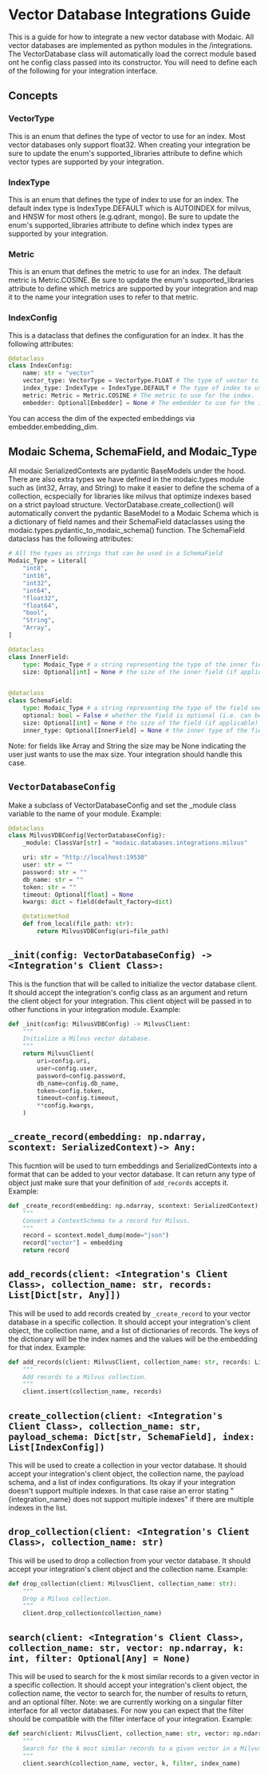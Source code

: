 # Vector Database Integrations Guide
This is a guide for how to integrate a new vector database with Modaic. All vector databases are implemented as python modules in the /integrations. The VectorDatabase class will automatically load the correct module based ont he config class passed into its constructor. You will need to define each of the following for your integration interface.
## Concepts

### VectorType
This is an enum that defines the type of vector to use for an index. Most vector databases only support float32. When creating your integration be sure to update the enum's supported_libraries attribute to define which vector types are supported by your integration.

### IndexType
This is an enum that defines the type of index to use for an index. The default index type is IndexType.DEFAULT which is AUTOINDEX for milvus, and HNSW for most others (e.g.qdrant, mongo). Be sure to update the enum's supported_libraries attribute to define which index types are supported by your integration.

### Metric
This is an enum that defines the metric to use for an index. The default metric is Metric.COSINE. Be sure to update the enum's supported_libraries attribute to define which metrics are supported by your integration and map it to the name your integration uses to refer to that metric.

### IndexConfig
This is a dataclass that defines the configuration for an index. It has the following attributes:
```python
@dataclass
class IndexConfig:
    name: str = "vector"
    vector_type: VectorType = VectorType.FLOAT # The type of vector to use for the index.
    index_type: IndexType = IndexType.DEFAULT # The type of index to use for the index.
    metric: Metric = Metric.COSINE # The metric to use for the index.
    embedder: Optional[Embedder] = None # The embedder to use for the index. If not provided, will use the VectorDatabase's embedder.
```
You can access the dim of the expected embeddings via embedder.embedding_dim.

## Modaic Schema, SchemaField, and Modaic_Type
All modaic SerializedContexts are pydantic BaseModels under the hood. There are also extra types we have defined in the modaic.types module such as (int32, Array, and String) to make it easier to define the schema of a collection, ecspecially for libraries like milvus that optimize indexes based on a strict payload structure. VectorDatabase.create_collection() will automatically convert the pydantic BaseModel to a Modaic Schema which is a dictionary of field names and their SchemaField dataclasses using the modaic.types.pydantic_to_modaic_schema() function. The SchemaField dataclass has the following attributes:
```python
# All the types as strings that can be used in a SchemaField
Modaic_Type = Literal[
    "int8",
    "int16",
    "int32",
    "int64",
    "float32",
    "float64",
    "bool",
    "String",
    "Array",
]

@dataclass
class InnerField:
    type: Modaic_Type # a string representing the type of the inner field see Modaic_Type above
    size: Optional[int] = None # the size of the inner field (if applicable) (e.g. String[100])


@dataclass
class SchemaField:
    type: Modaic_Type # a string representing the type of the field see Modaic_Type above
    optional: bool = False # whether the field is optional (i.e. can be None)
    size: Optional[int] = None # the size of the field (if applicable) (e.g. Array[int,100] or String[100])
    inner_type: Optional[InnerField] = None # the inner type of the field (if applicable) (e.g. for Array[String, 100] the inner_type would be String)
```
Note: for fields like Array and String the size may be None indicating the user just wants to use the max size. Your integration should handle this case.




## `VectorDatabaseConfig`
Make a subclass of VectorDatabaseConfig and set the _module class variable to the name of your module.
Example:
```python
@dataclass
class MilvusVDBConfig(VectorDatabaseConfig):
    _module: ClassVar[str] = "modaic.databases.integrations.milvus"

    uri: str = "http://localhost:19530"
    user: str = ""
    password: str = ""
    db_name: str = ""
    token: str = ""
    timeout: Optional[float] = None
    kwargs: dict = field(default_factory=dict)

    @staticmethod
    def from_local(file_path: str):
        return MilvusVDBConfig(uri=file_path)
```

## `_init(config: VectorDatabaseConfig) -> <Integration's Client Class>:`
This is the function that will be called to initialize the vector database client. It should accept the integration's config class as an argument and return the client object for your integration. This client object will be passed in to other functions in your integration module.
Example:
```python
def _init(config: MilvusVDBConfig) -> MilvusClient:
    """
    Initialize a Milvus vector database.
    """
    return MilvusClient(
        uri=config.uri,
        user=config.user,
        password=config.password,
        db_name=config.db_name,
        token=config.token,
        timeout=config.timeout,
        **config.kwargs,
    )
```

## `_create_record(embedding: np.ndarray, scontext: SerializedContext)-> Any:`
This fucntion will be used to turn embeddings and SerializedContexts into a format that can be added to your vector database. It can return any type of object just make sure that your definition of `add_records` accepts it.
Example:
```python
def _create_record(embedding: np.ndarray, scontext: SerializedContext) -> Any:
    """
    Convert a ContextSchema to a record for Milvus.
    """
    record = scontext.model_dump(mode="json")
    record["vector"] = embedding
    return record
```

## `add_records(client: <Integration's Client Class>, collection_name: str, records: List[Dict[str, Any]])`
This will be used to add records created by `_create_record` to your vector database in a specific collection. It should accept your integration's client object, the collection name, and a list of dictionaries of records. The keys of the dictionary will be the index names and the values will be the embedding for that index.
Example:
```python
def add_records(client: MilvusClient, collection_name: str, records: List[Any]):
    """
    Add records to a Milvus collection.
    """
    client.insert(collection_name, records)
```

## `create_collection(client: <Integration's Client Class>, collection_name: str, payload_schema: Dict[str, SchemaField], index: List[IndexConfig])`
This will be used to create a collection in your vector database. It should accept your integration's client object, the collection name, the payload schema, and a list of index configurations.
Its okay if your integration doesn't support multiple indexes. In that case raise an error stating "{integration_name} does not support multiple indexes" if there are multiple indexes in the list.


## `drop_collection(client: <Integration's Client Class>, collection_name: str)`
This will be used to drop a collection from your vector database. It should accept your integration's client object and the collection name.
Example:
```python
def drop_collection(client: MilvusClient, collection_name: str):
    """
    Drop a Milvus collection.
    """
    client.drop_collection(collection_name)
```

## `search(client: <Integration's Client Class>, collection_name: str, vector: np.ndarray, k: int, filter: Optional[Any] = None)`
This will be used to search for the k most similar records to a given vector in a specific collection. It should accept your integration's client object, the collection name, the vector to search for, the number of results to return, and an optional filter.
Note: we are currently working on a singular filter interface for all vector databases. For now you can expect that the filter should be compatible with the filter interface of your integration.
Example:
```python
def search(client: MilvusClient, collection_name: str, vector: np.ndarray, k: int, filter: Optional[str] = None, index_name: Optional[str] = None):
    """
    Search for the k most similar records to a given vector in a Milvus collection.
    """
    client.search(collection_name, vector, k, filter, index_name)
```

